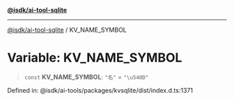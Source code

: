 [**@isdk/ai-tool-sqlite**](../README.md)

***

[@isdk/ai-tool-sqlite](../globals.md) / KV\_NAME\_SYMBOL

# Variable: KV\_NAME\_SYMBOL

> `const` **KV\_NAME\_SYMBOL**: `"名"` = `"\u540D"`

Defined in: @isdk/ai-tools/packages/kvsqlite/dist/index.d.ts:1371

